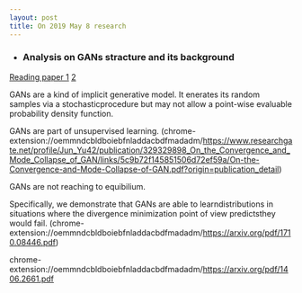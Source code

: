 ```yaml
---
layout: post
title: On 2019 May 8 research
---
```



* ### Analysis on GANs stracture and its background

[Reading paper 1](chrome-extension://oemmndcbldboiebfnladdacbdfmadadm/http://www.cs.toronto.edu/~rgrosse/courses/csc321_2018/readings/L19%20GANs.pdf) [2](chrome-extension://oemmndcbldboiebfnladdacbdfmadadm/https://www.cs.cmu.edu/~bhiksha/courses/deeplearning/Fall.2015/slides/lec13.GAN.pdf)


GANs are a kind of implicit generative model. It enerates its random samples via a stochasticprocedure but may not allow a point-wise evaluable probability density function. 


GANs are part of unsupervised learning. (chrome-extension://oemmndcbldboiebfnladdacbdfmadadm/https://www.researchgate.net/profile/Jun_Yu42/publication/329329898_On_the_Convergence_and_Mode_Collapse_of_GAN/links/5c9b72f145851506d72ef59a/On-the-Convergence-and-Mode-Collapse-of-GAN.pdf?origin=publication_detail)





GANs are not reaching to equibilium.


Specifically, we demonstrate that GANs are able to learndistributions in situations where the divergence minimization point of view predictsthey would fail. 
(chrome-extension://oemmndcbldboiebfnladdacbdfmadadm/https://arxiv.org/pdf/1710.08446.pdf)

chrome-extension://oemmndcbldboiebfnladdacbdfmadadm/https://arxiv.org/pdf/1406.2661.pdf
